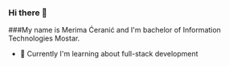 ### Hi there 👋


###My name is Merima Ćeranić and I'm bachelor of Information Technologies Mostar.


- 🌱 Currently I'm learning about full-stack development
 